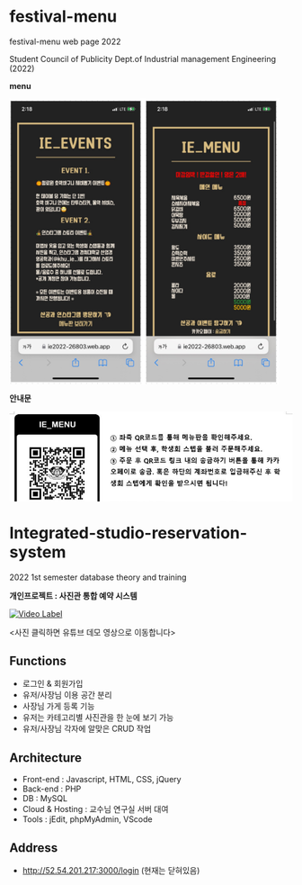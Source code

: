 # festival-menu
festival-menu web page 2022

Student Council of Publicity Dept.of Industrial management Engineering (2022)

**menu**

<img align="center" style="width:30rem; height:auto;" src="https://github.com/jeongmin1217/festival-menu/blob/main/menu.PNG"/>

**안내문**

<img align="center" style="width:50rem; height:auto;" src="https://github.com/jeongmin1217/festival-menu/blob/main/qr1.jpg"/>

# Integrated-studio-reservation-system

2022 1st semester database theory and training

**개인프로젝트 : 사진관 통합 예약 시스템**

[![Video Label](http://img.youtube.com/vi/2GozCeLAJeg/0.jpg)](https://youtu.be/2GozCeLAJeg)

<사진 클릭하면 유튜브 데모 영상으로 이동합니다>

## Functions
- 로그인 & 회원가입
- 유저/사장님 이용 공간 분리
- 사장님 가게 등록 기능
- 유저는 카테고리별 사진관을 한 눈에 보기 가능
- 유저/사장님 각자에 알맞은 CRUD 작업

## Architecture
- Front-end : Javascript, HTML, CSS, jQuery
- Back-end : PHP
- DB : MySQL
- Cloud & Hosting : 교수님 연구실 서버 대여
- Tools : jEdit, phpMyAdmin, VScode

## Address
- http://52.54.201.217:3000/login (현재는 닫혀있음)

